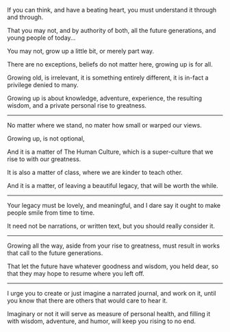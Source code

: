 If you can think, and have a beating heart,
you must understand it through and through.

That you may not, and by authority of both,
all the future generations, and young people of today…

You may not, grow up a little bit,
or merely part way.

There are no exceptions,
beliefs do not matter here, growing up is for all.

Growing old, is irrelevant, it is something entirely different,
it is in-fact a privilege denied to many.

Growing up is about knowledge, adventure, experience,
the resulting wisdom, and a private personal rise to greatness.

---

No matter where we stand,
no mater how small or warped our views.

Growing up,
is not optional,

And it is a matter of The Human Culture,
which is a super-culture that we rise to with our greatness.

It is also a matter of class,
where we are kinder to teach other.

And it is a matter,
of leaving a beautiful legacy, that will be worth the while.

---

Your legacy must be lovely, and meaningful,
and I dare say it ought to make people smile from time to time.

It need not be narrations, or written text,
but you should really consider it.

---

Growing all the way, aside from your rise to greatness,
must result in works that call to the future generations.

That let the future have whatever goodness and wisdom,
you held dear, so that they may hope to resume where you left off.

---

I urge you to create or just imagine a narrated journal,
and work on it, until you know that there are others that would care to hear it.

Imaginary or not it will serve as measure of personal health,
and filling it with wisdom, adventure, and humor, will keep you rising to no end.
